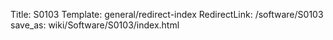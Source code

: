 Title: S0103
Template: general/redirect-index
RedirectLink: /software/S0103
save_as: wiki/Software/S0103/index.html